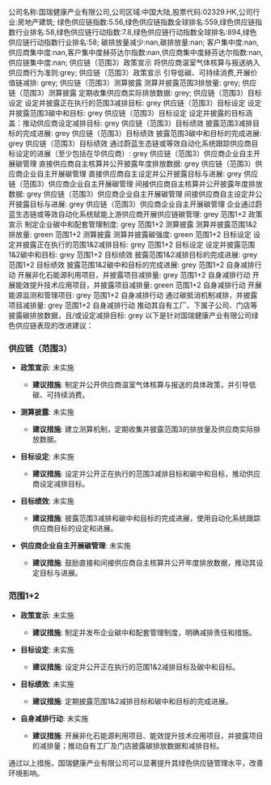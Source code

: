 公司名称:国瑞健康产业有限公司,公司区域:中国大陆,股票代码:02329.HK,公司行业:房地产建筑;        绿色供应链指数:5.56,绿色供应链指数全球排名:559,绿色供应链指数行业排名:58,绿色供应链行动指数:7.8,绿色供应链行动指数全球排名:894,绿色供应链行动指数行业排名:58;        碳排放量减少:nan,碳排放量:nan;        客户集中度:nan,供应商集中度:nan,客户集中度赫芬达尔指数:nan,供应商集中度赫芬达尔指数:nan,供应链集中度:nan;        供应链（范围3）政策宣示 将供应商温室气体核算与报送纳入供应商行为准则:grey;        供应链（范围3）政策宣示 引导低碳、可持续消费,开展价值链减排: grey;        供应链（范围3）测算披露 测算并披露范围3排放量: grey;        供应链（范围3）测算披露 定期收集供应商实际排放数据: grey;        供应链（范围3）目标设定 设定并披露正在执行的范围3减排目标: grey        供应链（范围3）目标设定 设定并披露范围3碳中和目标: grey        供应链（范围3）目标设定 设定并披露的目标涵盖：推动供应商设定减排目标: grey        供应链（范围3）目标绩效 披露范围3减排目标的完成进展: grey        供应链（范围3）目标绩效 披露范围3碳中和目标的完成进展: grey        供应链（范围3）目标绩效 通过蔚蓝生态链或等效自动化系统跟踪供应商目标设定的进展（至少包括在华供应商）: grey        供应链（范围3）供应商企业自主开展碳管理 直接供应商自主核算并公开披露年度排放数据: grey        供应链（范围3）供应商企业自主开展碳管理 直接供应商自主设定并公开披露目标与进展: grey        供应链（范围3）供应商企业自主开展碳管理 间接供应商自主核算并公开披露年度排放数据: grey        供应链（范围3）供应商企业自主开展碳管理 间接供应商自主设定并公开披露目标与进展: grey        供应链（范围3）供应商企业自主开展碳管理 企业通过蔚蓝生态链或等效自动化系统赋能上游供应商开展供应链碳管理: grey        范围1+2 政策宣示 制定企业碳中和配套管理制度: grey        范围1+2 测算披露 测算并披露范围1&2排放量: green        范围1+2 测算披露 测算并披露碳强度: green        范围1+2 目标设定 设定并披露正在执行的范围1&2减排目标: grey        范围1+2 目标设定 设定并披露范围1&2碳中和目标: grey        范围1+2 目标绩效 披露范围1&2减排目标的完成进展: grey        范围1+2 目标绩效 披露范围1&2碳中和目标的完成进展: grey        范围1+2 自身减排行动 开展非化石能源利用项目，并披露项目减排量: grey        范围1+2 自身减排行动 开展能效提升技术应用项目，并披露项目减排量: green        范围1+2 自身减排行动 开展能源监测和管理项目: grey        范围1+2 自身减排行动 通过碳抵消机制减排，并披露项目减排量: grey        范围1+2 自身减排行动 推动其自有工厂、下属子公司、门店等披露碳排放数据，且/或设定减排目标: grey
以下是针对国瑞健康产业有限公司绿色供应链表现的改进建议：

### 供应链（范围3）

- **政策宣示**: 未实施
  - **建议措施**: 制定并公开供应商温室气体核算与报送的具体政策，并引导低碳、可持续消费。

- **测算披露**: 未实施
  - **建议措施**: 建立测算机制，定期收集并披露范围3的排放量及供应商实际排放数据。

- **目标设定**: 未实施
  - **建议措施**: 设定并公开正在执行的范围3减排目标和碳中和目标，推动供应商设定减排目标。

- **目标绩效**: 未实施
  - **建议措施**: 披露范围3减排和碳中和目标的完成进展，使用自动化系统跟踪供应商目标的设定和进展。

- **供应商企业自主开展碳管理**: 未实施
  - **建议措施**: 鼓励直接和间接供应商自主核算并公开年度排放数据，推动其设定目标与进展。

### 范围1+2

- **政策宣示**: 未实施
  - **建议措施**: 制定并发布企业碳中和配套管理制度，明确减排责任和措施。

- **目标设定**: 未实施
  - **建议措施**: 设定并公开正在执行的范围1&2减排目标及碳中和目标。

- **目标绩效**: 未实施
  - **建议措施**: 定期披露范围1&2减排目标和碳中和目标的完成进展。

- **自身减排行动**: 未实施
  - **建议措施**: 开展非化石能源利用项目、能效提升技术应用项目，并披露项目的减排量；推动自有工厂及门店披露碳排放数据和减排目标。

通过以上措施，国瑞健康产业有限公司可以显著提升其绿色供应链管理水平，改善环境影响。